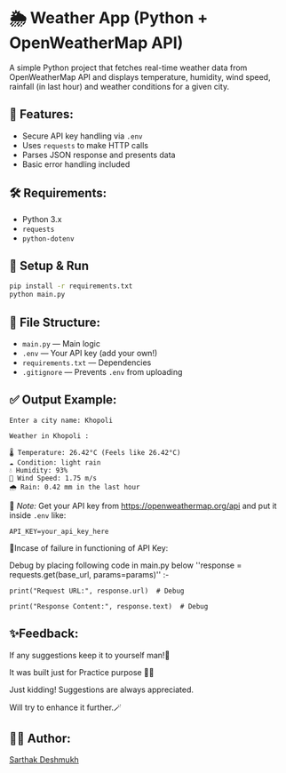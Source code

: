 # 🌦️ Weather App (Python + OpenWeatherMap API)

A simple Python project that fetches real-time weather data from OpenWeatherMap API and displays temperature, humidity, wind speed, rainfall (in last hour) and weather conditions for a given city.

## 🔧 Features:
- Secure API key handling via `.env`
- Uses `requests` to make HTTP calls
- Parses JSON response and presents data
- Basic error handling included

## 🛠 Requirements:
- Python 3.x
- `requests`
- `python-dotenv`

## 🚀 Setup & Run
```bash
pip install -r requirements.txt
python main.py
```

## 📁 File Structure:
- `main.py` — Main logic
- `.env` — Your API key (add your own!)
- `requirements.txt` — Dependencies
- `.gitignore` — Prevents `.env` from uploading

## ✅ Output Example:
```
Enter a city name: Khopoli 

Weather in Khopoli :

🌡️ Temperature: 26.42°C (Feels like 26.42°C)
☁️ Condition: light rain
💧 Humidity: 93%
💨 Wind Speed: 1.75 m/s
🌧️ Rain: 0.42 mm in the last hour
```

📌 *Note:* Get your API key from https://openweathermap.org/api and put it inside `.env` like:
```
API_KEY=your_api_key_here
```
🐞Incase of failure in functioning of API Key:
 
  Debug by placing following code in main.py below ''response = requests.get(base_url, params=params)'' :-


    print("Request URL:", response.url)  # Debug
   
    print("Response Content:", response.text)  # Debug
    

## ✨Feedback:

  If any suggestions keep it to yourself man!🤺

  It was built just for Practice purpose 🏋️‍♂️

  Just kidding! Suggestions are always appreciated.

  Will try to enhance it further.🪄

## 👨‍💻 Author:
[Sarthak Deshmukh](https://github.com/sarthakkkk7)
